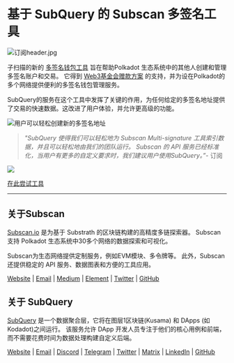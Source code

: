 # 基于 SubQuery 的 Subscan 多签名工具

![订阅header.jpg](https://cdn-images-1.medium.com/max/1600/1*Xs3mJrvClJq3qBzWU48fjg.jpeg)

子扫描的新的 [多签名钱包工具](https://medium.com/r/?url=https%3A%2F%2Fmultisig.subscan.io%2F) 旨在帮助Polkadot 生态系统中的其他人创建和管理多签名账户和交易。 它得到 [Web3基金会赠款方案](https://github.com/w3f/Grants-Program/blob/master/applications/multisignature_management_tool.md) 的支持，并为设在Polkadot的多个网络提供便利的多签名钱包管理服务。

SubQuery的服务在这个工具中发挥了关键的作用，为任何给定的多签名地址提供了交易的快速数据。这改进了用户体验，并允许更高级的功能。

![用户可以轻松创建新的多签名地址](https://cdn-images-1.medium.com/max/1600/1*e4AALzw8xzERhzBJgPUktQ.png)

> *"SubQuery  使得我们可以轻松地为 Subscan Multi-signature 工具索引数据，并且可以轻松地由我们的团队运行。 Subscan 的 API 服务已经标准化，当用户有更多的自定义要求时，我们建议用户使用SubQuery。”*- 订阅

![](https://cdn-images-1.medium.com/max/1600/1*Hy-1IxJ3ZNQX7qC38H19Bg.png)

[在此尝试工具](https://medium.com/r/?url=https%3A%2F%2Fmultisig.subscan.io%2F)

---

## 关于Subscan

[Subscan.io](https://www.subscan.io/) 是为基于 Substrath 的区块链构建的高精度多链探索器。 Subscan 支持 Polkadot 生态系统中30多个网络的数据探索和可视化。

Subscan为生态网络提供定制服务，例如EVM模块、多令牌等。 此外，Subscan还提供稳定的 API 服务、数据图表和方便的工具应用。

[Website](https://www.subscan.io/) | [Email](mailto:hello@subscan.io) | [Medium](https://medium.com/subscan) | [Element](https://riot.im/app/#/room/!uaYUrKBueiKUurHliJ:matrix.org) | [Twitter](https://twitter.com/subscan_io/) | [GitHub](https://github.com/itering/subscan-essentials)

## 关于 SubQuery

[SubQuery](https://subquery.network/) 是一个数据聚合层，它将在图层1区块链(Kusama) 和 DApps (如Kodadot)之间运行。 该服务允许 DApp 开发人员专注于他们的核心用例和前端，而不需要花费时间为数据处理构建自定义后端。

[Website](https://subquery.network/) | [Email](mailto:hello@subquery.network) | [Discord](https://discord.com/invite/78zg8aBSMG) | [Telegram](https://t.me/subquerynetwork) | [Twitter](https://twitter.com/subquerynetwork) | [Matrix](https://matrix.to/#/#subquery:matrix.org) | [LinkedIn](https://www.linkedin.com/company/subquery) | [GitHub](https://github.com/subquery)
